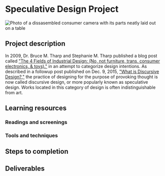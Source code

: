 # Speculative Design Project
![Photo of a dissasembled consumer camera with its parts neatly laid out on a table](https://unsplash.it/3000/1500?image=36)
## Project description
In 2009, Dr. Bruce M. Tharp and Stephanie M. Tharp published a blog post called ["The 4 Fields of Industrial Design: (No, not furniture, trans, consumer electronics, & toys)."](http://www.core77.com/posts/12232/the-4-fields-of-industrial-design-no-not-furniture-trans-consumer-electronics-toys-by-bruce-m-tharp-and-stephanie-m-tharp-12232) in an attempt to categorize design intentions. As described in a followup post published on Dec. 9, 2015, ["What is Discursive Design?,"](http://www.core77.com/posts/41991/What-is-Discursive-Design) the practice of designing for the purpose of provoking thought is now called discursive design, or more popularly known as speculative design. Works located in this category of design is often indistinguishable from art.
## Learning resources
### Readings and screenings
### Tools and techniques
## Steps to completion
## Deliverables